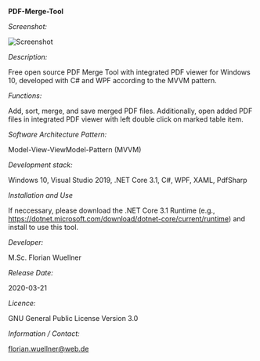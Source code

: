 **PDF-Merge-Tool**

*Screenshot:*

![Screenshot](https://user-images.githubusercontent.com/47498779/84275592-8917b180-ab31-11ea-812d-a7f7dad49b0d.png)

*Description:* 

Free open source PDF Merge Tool with integrated PDF viewer for Windows 10, developed with C# and WPF according to the MVVM pattern.

*Functions:* 

Add, sort, merge, and save merged PDF files. Additionally, open added PDF files in integrated PDF viewer with left double click on marked table item.

*Software Architecture Pattern:*

Model-View-ViewModel-Pattern (MVVM)

*Development stack:*

Windows 10, Visual Studio 2019, .NET Core 3.1, C#, WPF, XAML, PdfSharp

*Installation and Use*

If neccessary, please download the .NET Core 3.1 Runtime (e.g., https://dotnet.microsoft.com/download/dotnet-core/current/runtime) and install to use this tool.

*Developer:* 

M.Sc. Florian Wuellner

*Release Date:* 

2020-03-21

*Licence:*

GNU General Public License Version 3.0

*Information / Contact:* 

florian.wuellner@web.de
